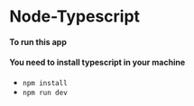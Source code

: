 # Node-Typescript

#### To run this app
#### You need to install typescript in your machine
- `npm install`
- `npm run dev`
